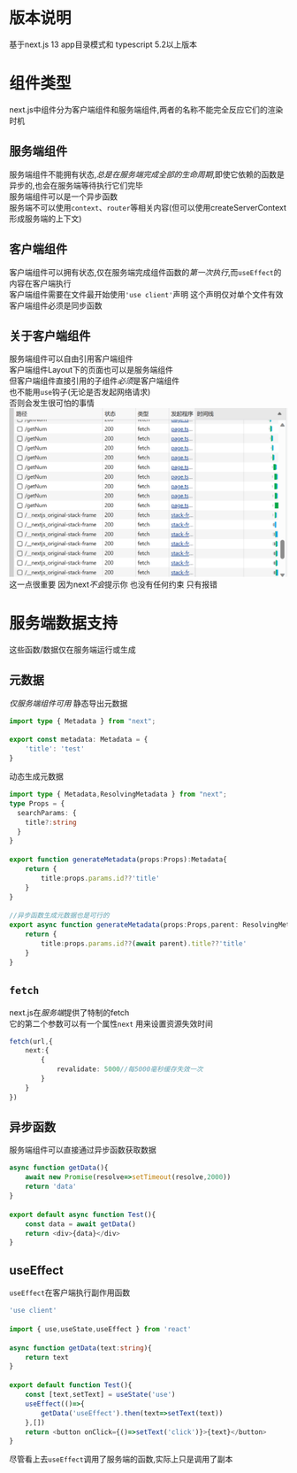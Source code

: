 # 版本说明
基于next.js 13 app目录模式和 typescript 5.2以上版本
# 组件类型
next.js中组件分为客户端组件和服务端组件,两者的名称不能完全反应它们的渲染时机  
## 服务端组件
服务端组件不能拥有状态,*总是在服务端完成全部的生命周期*,即使它依赖的函数是异步的,也会在服务端等待执行它们完毕  
服务端组件可以是一个异步函数   
服务端不可以使用`context`、`router`等相关内容(但可以使用createServerContext形成服务端的上下文)
## 客户端组件
客户端组件可以拥有状态,仅在服务端完成组件函数的*第一次执行*,而`useEffect`的内容在客户端执行   
客户端组件需要在文件最开始使用`'use client'`声明 这个声明仅对单个文件有效   
客户端组件必须是同步函数
## 关于客户端组件
服务端组件可以自由引用客户端组件  
客户端组件Layout下的页面也可以是服务端组件   
但客户端组件直接引用的子组件*必须*是客户端组件  
也不能用`use`钩子(无论是否发起网络请求)   
否则会发生很可怕的事情  
![Alt text](./images/terrible.png)  
这一点很重要 因为next*不会*提示你 也没有任何约束 只有报错
# 服务端数据支持
这些函数/数据仅在服务端运行或生成
## 元数据
*仅服务端组件可用*
静态导出元数据  
``` ts
import type { Metadata } from "next";

export const metadata: Metadata = {
    'title': 'test'
}
```
动态生成元数据   
``` ts
import type { Metadata,ResolvingMetadata } from "next";
type Props = {
  searchParams: {
    title?:string
  }
}

export function generateMetadata(props:Props):Metadata{
    return {
        title:props.params.id??'title'
    }
}

//异步函数生成元数据也是可行的
export async function generateMetadata(props:Props,parent: ResolvingMetadata):Promise<Metadata>{
    return {
        title:props.params.id??(await parent).title??'title'
    }
}
```
## `fetch`
next.js在*服务端*提供了特制的fetch  
它的第二个参数可以有一个属性`next` 用来设置资源失效时间   
``` ts
fetch(url,{
    next:{
        { 
            revalidate: 5000//每5000毫秒缓存失效一次
        }
    }
})
```
## 异步函数
服务端组件可以直接通过异步函数获取数据  
``` ts
async function getData(){
    await new Promise(resolve=>setTimeout(resolve,2000))
    return 'data'
}
 
export default async function Test(){
    const data = await getData()
    return <div>{data}</div>
}
```
## useEffect
`useEffect`在客户端执行副作用函数
``` ts
'use client'

import { use,useState,useEffect } from 'react'

async function getData(text:string){
    return text
}

export default function Test(){
    const [text,setText] = useState('use')
    useEffect(()=>{
        getData('useEffect').then(text=>setText(text))
    },[])
    return <button onClick={()=>setText('click')}>{text}</button>
}
```
尽管看上去`useEffect`调用了服务端的函数,实际上只是调用了副本  
